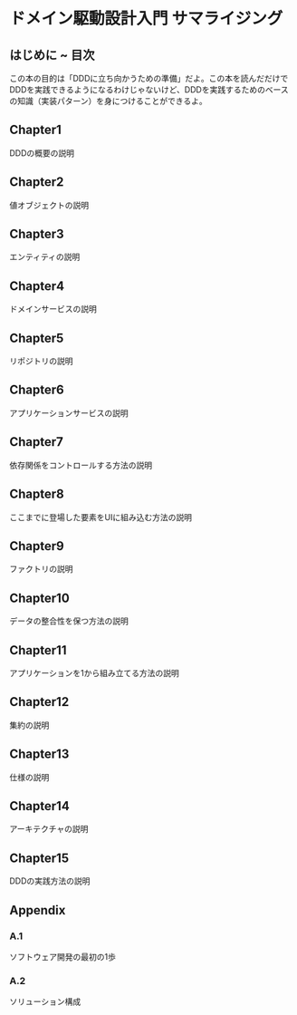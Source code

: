 # ドメイン駆動設計入門 サマライジング

## はじめに ~ 目次

この本の目的は「DDDに立ち向かうための準備」だよ。この本を読んだだけでDDDを実践できるようになるわけじゃないけど、DDDを実践するためのベースの知識（実装パターン）を身につけることができるよ。

## Chapter1

DDDの概要の説明

## Chapter2

値オブジェクトの説明

## Chapter3


エンティティの説明

## Chapter4

ドメインサービスの説明

## Chapter5

リポジトリの説明

## Chapter6

アプリケーションサービスの説明

## Chapter7

依存関係をコントロールする方法の説明

## Chapter8

ここまでに登場した要素をUIに組み込む方法の説明

## Chapter9

ファクトリの説明

## Chapter10

データの整合性を保つ方法の説明

## Chapter11

アプリケーションを1から組み立てる方法の説明

## Chapter12

集約の説明

## Chapter13

仕様の説明

## Chapter14

アーキテクチャの説明

## Chapter15

DDDの実践方法の説明

## Appendix

### A.1

ソフトウェア開発の最初の1歩

### A.2

ソリューション構成
